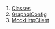 

1. [Classes](file-___home_harshil_Desktop_open-source_palisadoes_talawa_lib_services_graphql_config/#classes)
2. [GraphqlConfig](file-___home_harshil_Desktop_open-source_palisadoes_talawa_lib_services_graphql_config/GraphqlConfig-class.html)
3. [MockHttpClient](file-___home_harshil_Desktop_open-source_palisadoes_talawa_lib_services_graphql_config/MockHttpClient-class.html)
